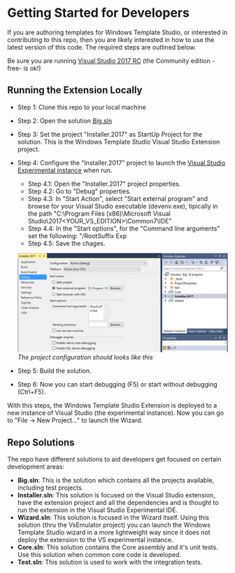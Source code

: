 Getting Started for Developers
==============================
If you are authoring templates for Windows Template Studio, or interested in contributing to this repo, then you are likely interested in how to use the latest version of this code. The required steps are outlined below.

Be sure you are running [Visual Studio 2017 RC](https://www.visualstudio.com/downloads/) (the Community edition -free- is ok!)

## Running the Extension Locally
* Step 1: Clone this repo to your local machine

* Step 2: Open the solution [Big.sln](../code/Big.sln)

* Step 3: Set the project "Installer.2017" as StartUp Project for the solution. This is the Windows Template Studio Visual Studio Extension project. 

* Step 4: Configure the "Installer.2017" project to launch the [Visual Studio Experimental instance](https://msdn.microsoft.com/library/bb166560(v=vs.140).aspx) when run.
    * Step 4.1: Open the "Installer.2017" project properties.
    * Step 4.2: Go to "Debug" properties.
    * Step 4.3: In "Start Action", select "Start external program" and browse for your Visual Studio executable (devenv.exe), tipically in the path "C:\Program Files (x86)\Microsoft Visual Studio\2017\<YOUR_VS_EDITION>\Common7\IDE\" 
    * Step 4.4: In the "Start options", for the "Command line arguments" set the following: "/RootSuffix Exp
    * Step 4.5: Save the chages.
    
    ![Installer.2017 Configuration](./resources/getting-started/Installer2017.Debug.Config.JPG)
    *The project configuration should looks like this*

* Step 5: Build the solution.

* Step 6: Now you can start debugging (F5) or start without debugging (Ctrl+F5).

With this steps, the Windows Template Studio Extension is deployed to a new instance of Visual Studio (the experimental instance). Now you can go to "File -> New Project..." to launch the Wizard.

## Repo Solutions
The repo have different solutions to aid developers get focused on certain development areas:

* **Big.sln**: This is the solution which contains all the projects available, including test projects.
* **Installer.sln**: This solution is focused on the Visual Studio extension, have the extension project and all the dependencies and is thought to run the extension in the Visual Studio Experimental IDE.
* **Wizard.sln**: This solution is focused in the Wizard itself. Using this solution (thru the VsEmulator project) you can launch the Windows Template Studio wizard in a more lightweight way since it does not deploy the extension to the VS experimental instance.
* **Core.sln**: This solution contains the Core assembly and it's unit tests. Use this solution when common core code is developed.
* **Test.sln**: This solution is used to work with the integration tests.




